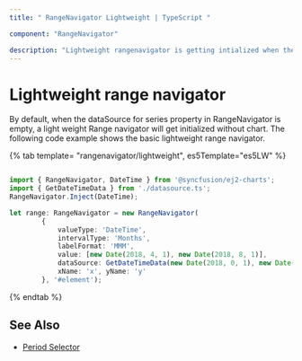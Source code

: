 ```yaml
---
title: " RangeNavigator Lightweight | TypeScript "

component: "RangeNavigator"

description: "Lightweight rangenavigator is getting intialized when the datasource for series property is empty."
---
```


# Lightweight range navigator

By default, when the dataSource for series property in RangeNavigator is empty, a light weight Range navigator will get
initialized without chart. The following code example shows the basic lightweight range navigator.

{% tab template= "rangenavigator/lightweight", es5Template="es5LW" %}

```typescript

import { RangeNavigator, DateTime } from '@syncfusion/ej2-charts';
import { GetDateTimeData } from './datasource.ts';
RangeNavigator.Inject(DateTime);

let range: RangeNavigator = new RangeNavigator(
        {
            valueType: 'DateTime',
            intervalType: 'Months',
            labelFormat: 'MMM',
            value: [new Date(2018, 4, 1), new Date(2018, 8, 1)],
            dataSource: GetDateTimeData(new Date(2018, 0, 1), new Date(2019, 0, 1)),
            xName: 'x', yName: 'y'
        }, '#element');
```

{% endtab %}

## See Also

* [Period Selector](./period-selector/)